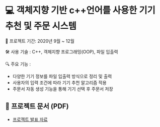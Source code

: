 # 💻 객체지향 기반 c++언어를 사용한 기기 추천 및 주문 시스템

📅 프로젝트 기간: 2020년 9월 ~ 12월  

🛠 사용 기술 : C++, 객체지향 프로그래밍(OOP), 파일 입출력  

🔍 주요 기능 :
- 다양한 기기 정보를 파일 입출력 방식으로 정리 및 출력
- 사용자의 입력 조건에 따라 기기 추천 알고리즘 적용
- 주문서 자동 생성 기능을 통해 기기 선택 후 주문서 저장

## 📄 프로젝트 문서 (PDF)
- [프로젝트 발표 자료](https://raw.githubusercontent.com/jaetory/oop-recommendation/main/객체지향%20팀프로젝트.pdf)

